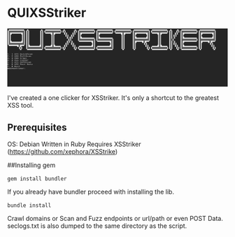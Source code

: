 # QUIXSStriker
![GitHub Logo](introupdate.PNG)

I've created a one clicker for XSStriker. It's only a shortcut to the greatest XSS tool.

## Prerequisites

OS: Debian
Written in Ruby
Requires XSStriker (https://github.com/xephora/XSStrike)

##Installing gem
```
gem install bundler
```
If you already have bundler proceed with installing the lib.
```
bundle install
```

Crawl domains or Scan and Fuzz endpoints or url/path or even POST Data. seclogs.txt is also dumped to the same directory as the script. 
